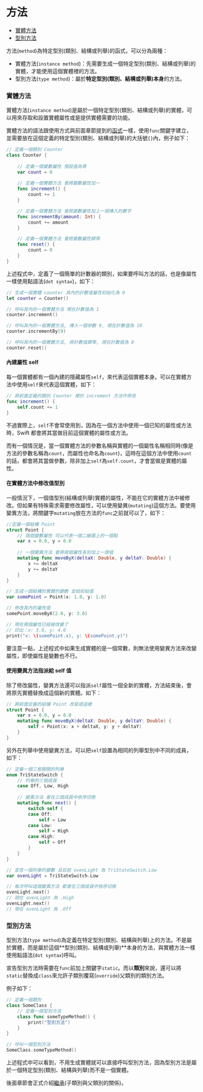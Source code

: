 # 方法

- [實體方法](#instance_method)
- [型別方法](#type_method)

方法(`method`)為特定型別(類別、結構或列舉)的函式，可以分為兩種：

- 實體方法(`instance method`)：先需要生成一個特定型別(類別、結構或列舉)的實體，才能使用這個實體裡的方法。
- 型別方法(`type method`)：屬於**特定型別(類別、結構或列舉)本身**的方法。

<a name="instance_method"></a>
### 實體方法

實體方法(`instance method`)是屬於一個特定型別(類別、結構或列舉)的實體，可以用來存取和設置實體屬性或是提供實體需要的功能。

實體方法的語法跟使用方式與前面章節提到的[函式](../ch1/functions.md)一樣，使用`func`關鍵字建立，並需要放在這個定義的特定型別(類別、結構或列舉)的大括號`{}`內，例子如下：

```swift
// 定義一個類別 Counter
class Counter {
    
    // 定義一個變數屬性 預設值為零
    var count = 0
    
    // 定義一個實體方法 會將變數屬性加一
    func increment() {
        count += 1
    }

    // 定義一個實體方法 會將變數屬性加上一個傳入的數字
    func incrementBy(amount: Int) {
        count += amount
    }

    // 定義一個實體方法 會將變數屬性歸零
    func reset() {
        count = 0
    }
}

```

上述程式中，定義了一個簡單的計數器的類別，如果要呼叫方法的話，也是像屬性一樣使用點語法(`dot syntax`)，如下：

```swift
// 生成一個實體 counter 其內的計數值屬性初始化為 0
let counter = Counter()

// 呼叫其內的一個實體方法 現在計數值為 1
counter.increment()

// 呼叫其內的一個實體方法, 傳入一個參數 9, 現在計數值為 10
counter.incrementBy(9)

// 呼叫其內的一個實體方法, 將計數值歸零, 現在計數值為 0
counter.reset()

```
<a name="self_property"></a>
#### 內建屬性 self 

每一個實體都有一個內建的隱藏屬性`self`，來代表這個實體本身。可以在實體方法中使用`self`來代表這個實體，如下：

```swift
// 將前面定義的類別 Counter 裡的 increment 方法作修改
func increment() {
    self.count += 1
}
```

不過實際上，`self`不會常使用到，因為在一個方法中使用一個已知的屬性或方法時，Swift 都會將其當做目前這個實體的屬性或方法。

而有一個情況是，當一個實體方法的參數名稱與實體的一個屬性名稱相同時(像是方法的參數名稱為`count`，而屬性也命名為`count`)，這時在這個方法中使用`count`的話，都會將其當做參數，除非加上`self`為`self.count`，才會當做是實體的屬性。

#### 在實體方法中修改值型別

一般情況下，一個值型別(結構或列舉)實體的屬性，不能在它的實體方法中被修改。但如果有特殊需求需要修改屬性，可以使用變異(`mutating`)這個方法。要使用變異方法，將關鍵字`mutating`放在方法的`func`之前就可以了，如下：

```swift
//定義一個結構 Point
struct Point {
    // 兩個變數屬性 可以代表一個二維圖上的一個點
    var x = 0.0, y = 0.0
    
    // 一個變異方法 會將兩個屬性各別加上一個值
    mutating func moveByX(deltaX: Double, y deltaY: Double) {
        x += deltaX
        y += deltaY
    }
}

// 生成一個結構的實體的變數 並給初始值
var somePoint = Point(x: 1.0, y: 1.0)

// 修改其內的屬性值
somePoint.moveByX(2.0, y: 3.0)

// 現在兩個屬性已經被改變了
// 印出：x: 3.0, y: 4.0
print("x: \(somePoint.x), y: \(somePoint.y)")

```

要注意一點，上述程式中如果生成實體的是一個常數，則無法使用變異方法來改變屬性，即使屬性是變數也不行。


#### 使用變異方法指派給 self 值

除了修改屬性，變異方法還可以指派`self`屬性一個全新的實體，方法結束後，會將原先實體替換成這個新的實體。如下：

```swift
// 將前面定義的結構 Point 改寫成這樣
struct Point {
    var x = 0.0, y = 0.0
    mutating func moveByX(deltaX: Double, y deltaY: Double) {
        self = Point(x: x + deltaX, y: y + deltaY)
    }
}

```

另外在列舉中使用變異方法，可以把`self`設置為相同的列舉型別中不同的成員，如下：

```swift
// 定義一個三態開關的列舉
enum TriStateSwitch {
    // 列舉的三個成員
    case Off, Low, High
    
    // 變異方法 會在三個成員中依序切換
    mutating func next() {
        switch self {
        case Off:
            self = Low
        case Low:
            self = High
        case High:
            self = Off
        }
    }
}

// 宣告一個列舉的變數 且目前 ovenLight 為 TriStateSwitch.Low
var ovenLight = TriStateSwitch.Low

// 每次呼叫這個變異方法 都會在三個成員中依序切換
ovenLight.next()
// 現在 ovenLight 為 .High
ovenLight.next()
// 現在 ovenLight 為 .Off

```

<a name="type_method"></a>
### 型別方法

型別方法(`type method`)為定義在特定型別(類別、結構與列舉)上的方法。不是屬於實體，而是屬於這個**型別(類別、結構或列舉)**本身的方法，與實體方法一樣使用點語法(`dot syntax`)呼叫。

宣告型別方法時需要在`func`前加上關鍵字`static`。而以**類別**來說，還可以將`static`替換成`class`來允許子類別覆寫(`override`)父類別的類別方法。

例子如下：

```swift
// 定義一個類別
class SomeClass {
    // 定義一個型別方法
    class func someTypeMethod() {
        print("型別方法")
    }
}

// 呼叫一個型別方法
SomeClass.someTypeMethod()

```

上述程式中可以看到，不用生成實體就可以直接呼叫型別方法，因為型別方法是屬於一個特定型別(類別、結構與列舉)而不是一個實體。

後面章節會正式介紹[繼承](../ch2/inheritance.md)(子類別與父類別的關係)。

